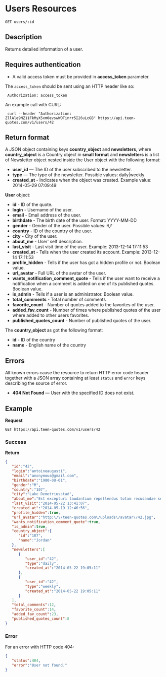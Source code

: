 # Users Resources

    GET users/:id

## Description
Returns detailed information of a user.

## Requires authentication
* A valid access token must be provided in **access_token** parameter.

The `access_token` should be sent using an HTTP header like so:

     Authorization: access_token

An example call with CURL:

     curl --header "Authorization: ZllAle9NZ11FkMyX5xm0evswWOTinrr5I26uLcGB" https://api.teen-quotes.com/v1/users/42

## Return format
A JSON object containing keys **country_object** and **newsletters**, where **country_object** is a Country object in **small format** and **newsletters** is a list of Newsletter object nested inside the User object with the following format:

- **user_id** — The ID of the user subscribed to the newsletter.
- **type** — The type of the newsletter. Possible values: daily|weekly
- **created_at** - Indicates when the object was created. Example value: 2014-05-29 07:09:49

**User** object:

- **id** - ID of the quote.
- **login** - Username of the user.
- **email** - Email address of the user.
- **birthdate** - The  birth date of the user. Format: YYYY-MM-DD
- **gender** - Gender of the user. Possible values: `M`,`F`
- **country** - ID of the country of the user.
- **city** - City of the user.
- **about_me** - User' self description.
- **last_visit** - Last visit time of the user. Example: 2013-12-14 17:11:53
- **created_at** - Tells when the user created its account. Example: 2013-12-14 17:11:53
- **profile_hidden** - Tells if the user has got a hidden profile or not. Boolean value.
- **url_avatar** - Full URL of the avatar of the user.
- **wants_notification_comment_quote** - Tells if the user want to receive a notification when a comment is added on one of its published quotes. Boolean value.
- **is_admin** - Tells if a user is an administrator. Boolean value.
- **total_comments** - Total number of comments
- **favorite_count** - Number of quotes added to the favorites of the user.
- **added_fav_count** - Number of times where published quotes of the user where added to other users favorites.
- **published_quotes_count** - Number of published quotes of the user.

The **country_object** as got the following format:

- **id** - ID of the country
- **name** - English name of the country

## Errors
All known errors cause the resource to return HTTP error code header together with a JSON array containing at least `status` and `error` keys describing the source of error.

- **404 Not Found** — User with the specified ID does not exist.

## Example
**Request**

    GET https://api.teen-quotes.com/v1/users/42

### Success
**Return**
``` json
{
   "id":"42",
   "login":"antoineaugusti",
   "email":"anonymous@gmail.com",
   "birthdate":"1980-08-01",
   "gender":"M",
   "country":"107",
   "city":"Lake Demetriusstad",
   "about_me":"Est excepturi laudantium repellendus totam recusandae sed quod. Rerum necessitatibus repellendus autem doloremque dolorum at. Est fuga adipisci mollitia fuga placeat maiores.",
   "last_visit":"2014-05-22 13:41:07",
   "created_at":"2014-05-19 12:46:56",
   "profile_hidden":true,
   "url_avatar":"http:\/\/teen-quotes.com\/uploads\/avatar\/42.jpg",
   "wants_notification_comment_quote":true,
   "is_admin":true,
   "country_object":{
      "id":"107",
      "name":"Jordan"
   },
   "newsletters":[
      {
         "user_id":"42",
         "type":"daily",
         "created_at":"2014-05-22 19:05:11"
      },
      {
         "user_id":"42",
         "type":"weekly",
         "created_at":"2014-05-22 19:05:11"
      }
   ],
   "total_comments":12,
   "favorite_count":14,
   "added_fav_count":23,
   "published_quotes_count":8
}
```

### Error
For an error with HTTP code 404:
``` json
{
   "status":404,
   "error":"User not found."
}
```